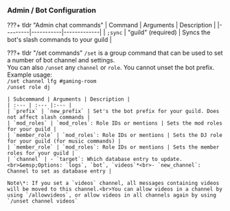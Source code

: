 ### Admin / Bot Configuration

???+ tldr "Admin chat commands"
    | Command | Arguments | Description |
    |---------|-----------|-------------|
    | `;sync` | "guild" (required) | Syncs the bot's slash commands to your guild |

???+ tldr "/set commands"
    `/set` is a group command that can be used to set a number of bot channel and settings.  
    You can also `/unset` any `channel` or `role`. You cannot unset the bot prefix.  
    Example usage:  
        `/set channel lfg #gaming-room`  
        `/unset role dj`  
    
    | Subcommand | Arguments | Description |
    | :--- | :--- |:--- |
    | `prefix` | `new_prefix` | Set's the bot prefix for your guild. Does not affect slash commands | 
    | `mod_roles` | `mod_roles`: Role IDs or mentions | Sets the mod roles for your guild | 
    | `member_role` | `mod_roles`: Role IDs or mentions | Sets the DJ role for your guild (for music commands) |
    | `member_role` | `mod_roles`: Role IDs or mentions | Sets the member roles for your guild |
    | `channel` | - `target`: Which database entry to update.<br>&emsp;Options: `logs`, `bot`, `videos`*<br>- `new_channel`: Channel to set as database entry | 

    Note\*: If you set a `videos` channel, all messages containing videos will be moved to this channel.<br>You can allow videos in a channel by using `/allowvideos`, or allow videos in all channels again by using `/unset channel videos`
